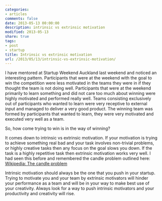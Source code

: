 ```yaml
---
categories:
- articles
comments: false
date: 2013-05-13 00:00:00
description: intrinsic vs extrinsic motivation
modified: 2013-05-13
share: true
tags:
- post
- startup
title: Intrinsic vs extrinsic motivation
url: /2013/05/13/intrinsic-vs-extrinsic-motivation/
---
```


I have mentored at Startup Weekend Auckland last weekend and noticed an
interesting pattern. Participants that were at the weekend with the goal
to win the competition were less motivated in the teams they were in if
they thought the team is not doing well. Participants that were at the
weekend primarily to learn something and did not care too much about
winning were highly motivated and performed really well. Teams
consisting exclusively out of participants who wanted to learn were very
receptive to external input and managed to deliver a very good product.
The winning team was formed by participants that wanted to learn, they
were very motivated and executed very well as a team.

So, how come trying to win is in the way of winning? 

It comes down to intrinsic vs extrinsic motivation. If your motivation
is trying to achieve something real bad and your task involves
non-trivial problems, or highly creative tasks then any focus on the
goal slows you down. If the task is a highly repetitive task then
extrinsic motivation works very well. I had seen this before and
remembered the candle problem outlined here: [Wikipedia: The candle problem]

Intrinsic motivation should always be the one that you push in your
startup. Trying to motivate you and your team by extrinsic motivators
will hinder your performance as a team and will be in your way to make
best use of your creativity. Always look for a way to push intrinsic
motivators and your productivity and creativity will rise.

[Wikipedia: The candle problem]: https://en.wikipedia.org/wiki/The_Candle_Problem (Wikipedia: The candle problem)
